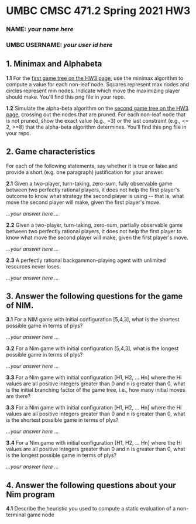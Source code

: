 # UMBC CMSC 471.2 Spring 2021 HW3
### **NAME:** *your name here*
### **UMBC USERNAME:** *your user id here*


## 1. Minimax and Alphabeta

**1.1**  For the [first game tree on the HW3 page](https://www.csee.umbc.edu/courses/undergraduate/471/spring21/02/hw/HW3/mm0.png), use the minimax algorithm to compute a value for each non-leaf node. Squares represent max nodes and circles represent min nodes. Indicate which move the maximizing player should make.  You'll find this png file in your repo.

**1.2** Simulate the alpha-beta algorithm on the [second game tree on the HW3 page](https://www.csee.umbc.edu/courses/undergraduate/471/spring21/02/hw/HW3/mm1.png), crossing out the nodes that are pruned. For each non-leaf node that is not pruned, show the exact value (e.g., =3) or the last constraint (e.g., <= 2, >=8) that the alpha-beta algorithm determines. You'll find this png file in your repo.


## 2. Game characteristics

For each of the following statements, say whether it is true or false and provide a short (e.g. one paragraph) justification for your answer.

**2.1** Given a two-player, turn-taking, zero-sum, fully observable game between two perfectly rational players, it does not help the first player's outcome to know what strategy the second player is using -- that is, what move the second player will make, given the first player's move.

*...your answer here ...*

**2.2** Given a two-player, turn-taking, zero-sum, partially observable game between two perfectly rational players, it does not help the first player to know what move the second player will make, given the first player's move.

*...your answer here ...*

**2.3** A perfectly rational backgammon-playing agent with unlimited resources never loses.

*...your answer here ...*


## 3. Answer the following questions for the game of NIM.

**3.1** For a NIM game with initial configuration [5,4,3], what is the shortest possible game in terms of plys?

*...your answer here ...*

**3.2** For a Nim game with initial configuration [5,4,3], what is the longest possible game in terms of plys?

*...your answer here ...*

**3.3** For a Nim game with initial configuration [H1, H2, ... Hn] where the Hi values are all positive integers greater than 0 and n is greater than 0, what is the initial branching factor of the game tree, i.e., how many initial moves are there?


**3.3** For a Nim game with initial configuration [H1, H2, ... Hn] where the Hi values are all positive integers greater than 0 and n is greater than 0, what is the shortest possible game in terms of plys?

*...your answer here ...*

**3.4** For a Nim game with initial configuration [H1, H2, ... Hn] where the Hi values are all positive integers greater than 0 and n is greater than 0, what is the longest possible game in terms of plys?

*...your answer here ...*

## 4. Answer the following questions about your Nim program

**4.1** Describe the heuristic you used to compute a static evaluation of a non-terminal game node
